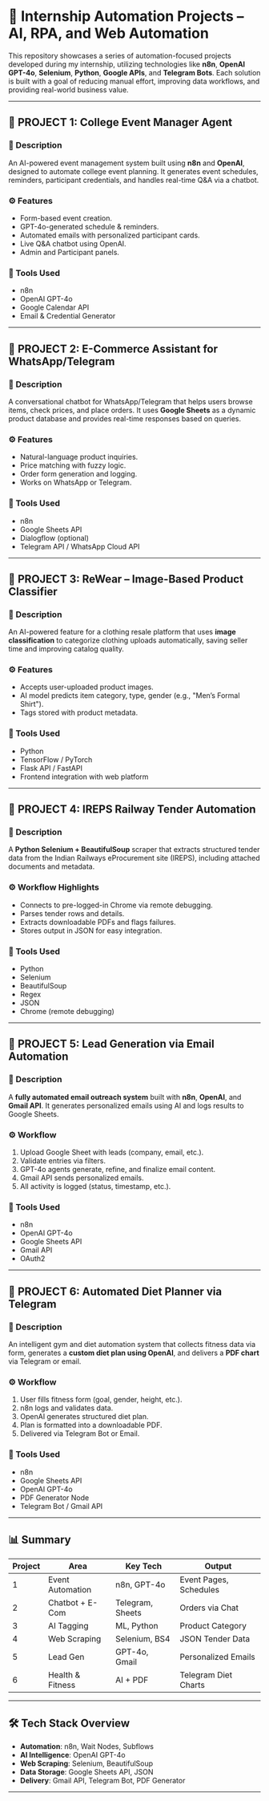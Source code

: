 # 💼 Internship Automation Projects – AI, RPA, and Web Automation

This repository showcases a series of automation-focused projects developed during my internship, utilizing technologies like **n8n**, **OpenAI GPT-4o**, **Selenium**, **Python**, **Google APIs**, and **Telegram Bots**. Each solution is built with a goal of reducing manual effort, improving data workflows, and providing real-world business value.

---

## 🔹 PROJECT 1: College Event Manager Agent

### 📌 Description
An AI-powered event management system built using **n8n** and **OpenAI**, designed to automate college event planning. It generates event schedules, reminders, participant credentials, and handles real-time Q&A via a chatbot.

### ⚙️ Features
- Form-based event creation.
- GPT-4o-generated schedule & reminders.
- Automated emails with personalized participant cards.
- Live Q&A chatbot using OpenAI.
- Admin and Participant panels.

### 🔧 Tools Used
- n8n
- OpenAI GPT-4o
- Google Calendar API
- Email & Credential Generator

---

## 🔹 PROJECT 2: E-Commerce Assistant for WhatsApp/Telegram

### 📌 Description
A conversational chatbot for WhatsApp/Telegram that helps users browse items, check prices, and place orders. It uses **Google Sheets** as a dynamic product database and provides real-time responses based on queries.

### ⚙️ Features
- Natural-language product inquiries.
- Price matching with fuzzy logic.
- Order form generation and logging.
- Works on WhatsApp or Telegram.

### 🔧 Tools Used
- n8n
- Google Sheets API
- Dialogflow (optional)
- Telegram API / WhatsApp Cloud API

---

## 🔹 PROJECT 3: ReWear – Image-Based Product Classifier

### 📌 Description
An AI-powered feature for a clothing resale platform that uses **image classification** to categorize clothing uploads automatically, saving seller time and improving catalog quality.

### ⚙️ Features
- Accepts user-uploaded product images.
- AI model predicts item category, type, gender (e.g., "Men’s Formal Shirt").
- Tags stored with product metadata.

### 🔧 Tools Used
- Python
- TensorFlow / PyTorch
- Flask API / FastAPI
- Frontend integration with web platform

---

## 🔹 PROJECT 4: IREPS Railway Tender Automation

### 📌 Description
A **Python Selenium + BeautifulSoup** scraper that extracts structured tender data from the Indian Railways eProcurement site (IREPS), including attached documents and metadata.

### ⚙️ Workflow Highlights
- Connects to pre-logged-in Chrome via remote debugging.
- Parses tender rows and details.
- Extracts downloadable PDFs and flags failures.
- Stores output in JSON for easy integration.

### 🔧 Tools Used
- Python
- Selenium
- BeautifulSoup
- Regex
- JSON
- Chrome (remote debugging)

---

## 🔹 PROJECT 5: Lead Generation via Email Automation

### 📌 Description
A **fully automated email outreach system** built with **n8n**, **OpenAI**, and **Gmail API**. It generates personalized emails using AI and logs results to Google Sheets.

### ⚙️ Workflow
1. Upload Google Sheet with leads (company, email, etc.).
2. Validate entries via filters.
3. GPT-4o agents generate, refine, and finalize email content.
4. Gmail API sends personalized emails.
5. All activity is logged (status, timestamp, etc.).

### 🔧 Tools Used
- n8n
- OpenAI GPT-4o
- Google Sheets API
- Gmail API
- OAuth2

---

## 🔹 PROJECT 6: Automated Diet Planner via Telegram

### 📌 Description
An intelligent gym and diet automation system that collects fitness data via form, generates a **custom diet plan using OpenAI**, and delivers a **PDF chart** via Telegram or email.

### ⚙️ Workflow
1. User fills fitness form (goal, gender, height, etc.).
2. n8n logs and validates data.
3. OpenAI generates structured diet plan.
4. Plan is formatted into a downloadable PDF.
5. Delivered via Telegram Bot or Email.

### 🔧 Tools Used
- n8n
- Google Sheets API
- OpenAI GPT-4o
- PDF Generator Node
- Telegram Bot / Gmail API

---

## 📊 Summary

| Project | Area | Key Tech | Output |
|--------|------|----------|--------|
| 1 | Event Automation | n8n, GPT-4o | Event Pages, Schedules |
| 2 | Chatbot + E-Com | Telegram, Sheets | Orders via Chat |
| 3 | AI Tagging | ML, Python | Product Category |
| 4 | Web Scraping | Selenium, BS4 | JSON Tender Data |
| 5 | Lead Gen | GPT-4o, Gmail | Personalized Emails |
| 6 | Health & Fitness | AI + PDF | Telegram Diet Charts |

---

## 🛠️ Tech Stack Overview

- **Automation**: n8n, Wait Nodes, Subflows
- **AI Intelligence**: OpenAI GPT-4o
- **Web Scraping**: Selenium, BeautifulSoup
- **Data Storage**: Google Sheets API, JSON
- **Delivery**: Gmail API, Telegram Bot, PDF Generator

---
